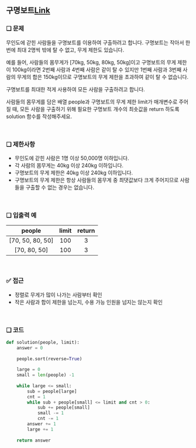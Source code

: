 ## 구명보트[Link](https://school.programmers.co.kr/learn/courses/30/lessons/42885)

### ❑ 문제
무인도에 갇힌 사람들을 구명보트를 이용하여 구출하려고 합니다. 구명보트는 작아서 한 번에 최대 2명씩 밖에 탈 수 없고, 무게 제한도 있습니다.

예를 들어, 사람들의 몸무게가 [70kg, 50kg, 80kg, 50kg]이고 구명보트의 무게 제한이 100kg이라면 2번째 사람과 4번째 사람은 같이 탈 수 있지만 1번째 사람과 3번째 사람의 무게의 합은 150kg이므로 구명보트의 무게 제한을 초과하여 같이 탈 수 없습니다.

구명보트를 최대한 적게 사용하여 모든 사람을 구출하려고 합니다.

사람들의 몸무게를 담은 배열 people과 구명보트의 무게 제한 limit가 매개변수로 주어질 때, 모든 사람을 구출하기 위해 필요한 구명보트 개수의 최솟값을 return 하도록 solution 함수를 작성해주세요.

<br>

### ❑ 제한사항
- 무인도에 갇힌 사람은 1명 이상 50,000명 이하입니다.
- 각 사람의 몸무게는 40kg 이상 240kg 이하입니다.
- 구명보트의 무게 제한은 40kg 이상 240kg 이하입니다.
- 구명보트의 무게 제한은 항상 사람들의 몸무게 중 최댓값보다 크게 주어지므로 사람들을 구출할 수 없는 경우는 없습니다.

<br>

### ❑ 입출력 예
| people | limit | return |
|:-----------------:|:------------:|:------------:|
|[70, 50, 80, 50]|100|3|
|[70, 80, 50]|100|3|


<br>

### ✅ 접근
- 정렬로 무게가 많이 나가는 사람부터 확인
- 작은 사람과 합이 제한을 넘는지, 수용 가능 인원을 넘지는 않는지 확인

<br>

### ❑ 코드
```Python
def solution(people, limit):
    answer = 0
    
    people.sort(reverse=True)
    
    large = 0
    small = len(people) -1
    
    while large <= small:
        sub = people[large]
        cnt = 1
        while sub + people[small] <= limit and cnt > 0:
            sub += people[small]
            small -= 1
            cnt -= 1
        answer += 1
        large += 1
        
    return answer

```